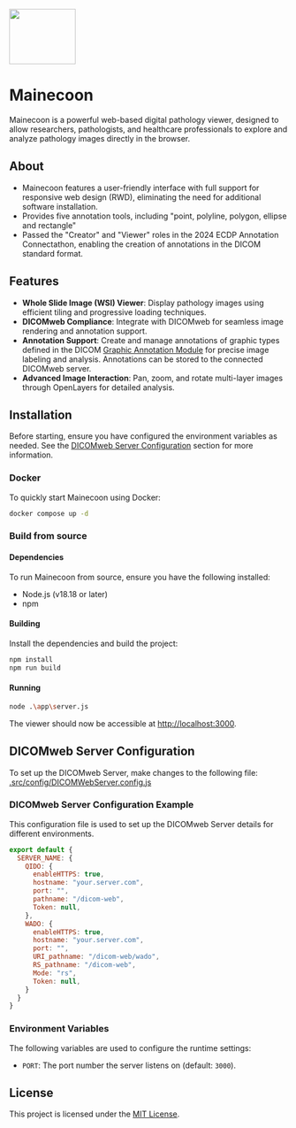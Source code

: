 <p align="left">
  <img src="./src/assests/mainecoon.png" height="100" width="120" alt="" />
</p>

# Mainecoon

Mainecoon is a powerful web-based digital pathology viewer, designed to allow researchers, pathologists, and healthcare professionals to explore and analyze pathology images directly in the browser. 

## About

- Mainecoon features a user-friendly interface with full support for responsive web design (RWD), eliminating the need for additional software installation.
- Provides five annotation tools, including "point, polyline, polygon, ellipse and rectangle"
- Passed the "Creator" and "Viewer" roles in the 2024 ECDP Annotation Connectathon, enabling the creation of annotations in the DICOM standard format.

## Features

- **Whole Slide Image (WSI) Viewer**: Display pathology images using efficient tiling and progressive loading techniques.
- **DICOMweb Compliance**: Integrate with DICOMweb for seamless image rendering and annotation support.
- **Annotation Support**: Create and manage annotations of graphic types defined in the DICOM [Graphic Annotation Module](https://dicom.nema.org/medical/dicom/current/output/chtml/part03/sect_C.10.5.html) for precise image labeling and analysis. Annotations can be stored to the connected DICOMweb server.
- **Advanced Image Interaction**: Pan, zoom, and rotate multi-layer images through OpenLayers for detailed analysis.

## Installation

Before starting, ensure you have configured the environment variables as needed. See the [DICOMweb Server Configuration](#configuration) section for more information.

### Docker

To quickly start Mainecoon using Docker:

```bash
docker compose up -d
```

### Build from source

#### Dependencies

To run Mainecoon from source, ensure you have the following installed:

- Node.js (v18.18 or later)
- npm

#### Building

Install the dependencies and build the project:

```bash
npm install
npm run build
```

#### Running

```bash
node .\app\server.js
```

The viewer should now be accessible at [http://localhost:3000](http://localhost:3000).


## DICOMweb Server Configuration

To set up the DICOMweb Server, make changes to the following file:
[.src/config/DICOMWebServer.config.js](./src/config/DICOMWebServer.config.js)


### DICOMweb Server Configuration Example

This configuration file is used to set up the DICOMweb Server details for different environments.

```javascript
export default {
  SERVER_NAME: {
    QIDO: {
      enableHTTPS: true,
      hostname: "your.server.com",
      port: "",
      pathname: "/dicom-web",
      Token: null,
    },
    WADO: {
      enableHTTPS: true,
      hostname: "your.server.com",
      port: "",
      URI_pathname: "/dicom-web/wado",
      RS_pathname: "/dicom-web",
      Mode: "rs",
      Token: null,
    }
  }
}
```



### Environment Variables

The following variables are used to configure the runtime settings:

- `PORT`: The port number the server listens on (default: `3000`).

## License

This project is licensed under the [MIT License](./LICENSE).

